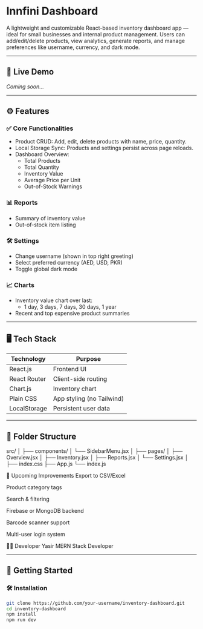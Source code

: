 # Innfini Dashboard

A lightweight and customizable React-based inventory dashboard app — ideal for small businesses and internal product management. Users can add/edit/delete products, view analytics, generate reports, and manage preferences like username, currency, and dark mode.

---

## 🔗 Live Demo

_Coming soon..._

---

## ⚙️ Features

### ✅ Core Functionalities
- Product CRUD: Add, edit, delete products with name, price, quantity.
- Local Storage Sync: Products and settings persist across page reloads.
- Dashboard Overview:
  - Total Products
  - Total Quantity
  - Inventory Value
  - Average Price per Unit
  - Out-of-Stock Warnings

### 📊 Reports
- Summary of inventory value
- Out-of-stock item listing

### 🛠 Settings
- Change username (shown in top right greeting)
- Select preferred currency (AED, USD, PKR)
- Toggle global dark mode

### 📈 Charts
- Inventory value chart over last:
  - 1 day, 3 days, 7 days, 30 days, 1 year
- Recent and top expensive product summaries

---

## 🖥️ Tech Stack

| Technology      | Purpose               |
|-----------------|-----------------------|
| React.js        | Frontend UI           |
| React Router    | Client-side routing   |
| Chart.js        | Inventory chart       |
| Plain CSS       | App styling (no Tailwind) |
| LocalStorage    | Persistent user data  |

---

## 📁 Folder Structure

src/
│
├── components/
│ └── SidebarMenu.jsx
│
├── pages/
│ ├── Overview.jsx
│ ├── Inventory.jsx
│ ├── Reports.jsx
│ └── Settings.jsx
│
├── index.css
├── App.js
└── index.js




🔮 Upcoming Improvements
 Export to CSV/Excel

 Product category tags

 Search & filtering

 Firebase or MongoDB backend

 Barcode scanner support

 Multi-user login system



👨‍💻 Developer Yasir
MERN Stack Developer


---

## 🚀 Getting Started

### 🛠 Installation

```bash
git clone https://github.com/your-username/inventory-dashboard.git
cd inventory-dashboard
npm install
npm run dev
